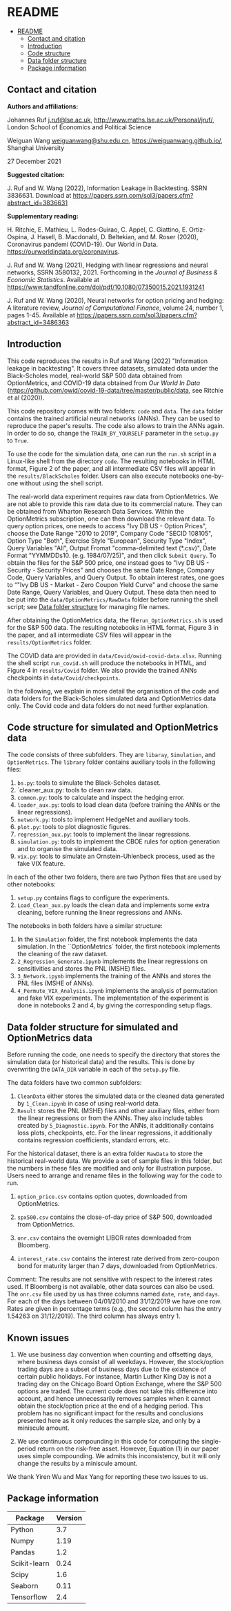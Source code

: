 # README	
- [README](#readme)
  - [Contact and citation](#contact-and-citation)
  - [Introduction](#introduction)
  - [Code structure](#code-structure)
  - [Data folder structure](#data-folder-structure)
  - [Package information](#package-information)


## Contact and citation

**Authors and affiliations:**

Johannes Ruf [j.ruf@lse.ac.uk](), http://www.maths.lse.ac.uk/Personal/jruf/, London School of Economics and Political Science

Weiguan Wang [weiguanwang@shu.edu.cn](), https://weiguanwang.github.io/, Shanghai University

27 December 2021

**Suggested citation:**

J. Ruf and W. Wang (2022), Information Leakage in Backtesting. SSRN 3836631. Download at https://papers.ssrn.com/sol3/papers.cfm?abstract_id=3836631

**Supplementary reading:**

H. Ritchie, E. Mathieu, L. Rodes-Guirao, C. Appel, C. Giattino, E. Ortiz-Ospina, J. Hasell, B. Macdonald, D. Beltekian, and M. Roser (2020), Coronavirus pandemi (COVID-19). Our World in Data. https://ourworldindata.org/coronavirus.

J. Ruf and W. Wang (2021), Hedging with linear regressions and neural networks, SSRN 3580132, 2021. Forthcoming in the *Journal of Business & Economic Statistics*. Available at https://www.tandfonline.com/doi/pdf/10.1080/07350015.2021.1931241
    

J. Ruf and W. Wang (2020), Neural networks for option pricing and hedging: A literature review, *Journal of Computational Finance*, volume 24, number 1, pages 1-45. Available at  https://papers.ssrn.com/sol3/papers.cfm?abstract_id=3486363

## Introduction

This code reproduces the results in Ruf and Wang (2022) "Information leakage in backtesting". It covers three datasets, simulated data under the Black-Scholes model, real-world S&P 500 data obtained from OptionMetrics, and COVID-19 data obtained from *Our World In Data* (https://github.com/owid/covid-19-data/tree/master/public/data, see Ritchie et al (2020)).

This code repository comes with two folders: `code` and `data`. The ``data`` folder contains the trained artificial neural networks (ANNs). They can be used to reproduce the paper's results. The code also allows to train the ANNs again. In order to do so, change the `TRAIN_BY_YOURSELF` parameter in the `setup.py` to `True`. 

To use the code for the simulation data, one can run the `run.sh`  script in a Linux-like shell from the directory `code`.  The resulting notebooks in HTML format, Figure 2 of the paper, and all intermediate CSV files will appear in the `results/BlackScholes` folder. Users can also execute notebooks one-by-one without using the shell script.

The real-world data experiment requires  raw data from OptionMetrics. We are not able to provide this raw data due to its commercial nature.  They can be obtained from Wharton Research Data Services. Within the OptionMetrics subscription, one can then download the relevant data. To query option prices, one needs to access "Ivy DB US - Option Prices", choose the Date Range "2010 to 2019", Company Code "SECID 108105", Option Type "Both", Exercise Style "European", Security Type "Index", Query Variables "All", Output Fromat "comma-delimited text (*.csv)", Date Format "YYMMDDs10. (e.g. 1984/07/25)", and then click `Submit Query`. To obtain the files for the S&P 500 price, one instead goes to "Ivy DB US - Security - Security Prices" and chooses the same Date Range, Company Code, Query Variables, and Query Output. To obtain interest rates, one goes to “"Ivy DB US - Market - Zero Coupon Yield Curve" and choose the same Date Range, Query Variables, and Query Output. These data then need to be put into the `data/OptionMetrics/RawData` folder before running the shell script; see [Data folder structure](#Data-folder-structure) for managing file names.

After obtaining the OptionMetrics data, the file`run_OptionMetrics.sh` is used for the S&P 500 data. The resulting notebooks in HTML format, Figure 3 in the paper, and all intermediate CSV files will appear in the `results/OptionMetrics` folder.

The COVID data are provided in `data/Covid/owid-covid-data.xlsx`. Running the shell script `run_covid.sh` will produce the notebooks in HTML, and Figure 4 in `results/Covid` folder. We also provide the trained ANNs checkpoints in `data/Covid/checkpoints`.

In the following, we explain in more detail the organisation of the code and data folders for the Black-Scholes simulated data and OptionMetrics data only. The Covid code and data folders do not need further explanation.

## Code structure for simulated and OptionMetrics data

The code consists of three subfolders. They are `libaray`, `Simulation`, and `OptionMetrics`. The `library` folder contains auxiliary tools in the following files:

1. `bs.py`:  tools to simulate the Black-Scholes dataset.
2. `cleaner_aux.py:  tools to clean raw data.
3. `common.py`:  tools to calculate and inspect the hedging error.
4. `loader_aux.py`:  tools to load clean data (before training the ANNs or the linear regressions).
5. `network.py`: tools to implement HedgeNet and auxiliary tools.
6. `plot.py`:  tools to plot diagnostic figures. 
7. `regression_aux.py`:  tools to implement the linear regressions.
8. `simulation.py`:  tools to implement the CBOE rules for option generation and to organise the simulated data.
9.  `vix.py`: tools to simulate an Ornstein-Uhlenbeck  process, used as the fake VIX feature.



In each of the other two folders, there are two Python files that are used by other notebooks:

1. `setup.py` contains flags to configure the experiments.
2.  `Load_Clean_aux.py` loads the clean data and implements some extra cleaning, before running the linear regressions and ANNs.

The notebooks in both folders have a similar structure:

1. In the ``Simulation`` folder, the first notebook implements the data simulation. In the ``OptionMetrics` folder, the first notebook implements the cleaning of the raw dataset. 
2. `2_Regression_Generate.ipynb` implements the linear regressions on sensitivities and stores the PNL (MSHE) files.
3. `3_Network.ipynb` implements the training of the ANNs and stores the PNL files (MSHE of ANNs).
4. `4_Permute_VIX_Analysis.ipynb` implements the analysis of permutation and fake VIX experiments. The implementation of the experiment is done in notebooks 2 and 4, by giving the corresponding setup flags. 

## Data folder structure for simulated and OptionMetrics data

Before running the code, one needs to specify the directory that stores the simulation data (or historical data) and the results. This is done by overwriting the `DATA_DIR` variable in each of the `setup.py` file. 

The data folders have two common subfolders:

1. `CleanData` either stores the simulated data or the cleaned data generated by `1_Clean.ipynb` in case of using real-world data.
2. `Result` stores the PNL (MSHE) files and other auxiliary files, either from the linear regressions or from the ANNs. They also include  tables created by `5_Diagnostic.ipynb`. For the ANNs, it additionally contains loss plots, checkpoints, etc. For the linear regressions, it additionally contains regression coefficients, standard errors, etc.

For the historical dataset, there is an extra folder `RawData` to store the historical real-world data. We provide a set of sample files in this folder, but the numbers in these files are modified and only for illustration purpose. Users need to arrange and rename files in the following way for the code to run.

1. `option_price.csv` contains option quotes, downloaded from OptionMetrics. 

2. `spx500.csv` contains the close-of-day price of S\&P 500, downloaded from OptionMetrics. 

3. `onr.csv` contains the overnight LIBOR rates downloaded from Bloomberg.

4. `interest_rate.csv` contains the interest rate derived from zero-coupon bond for maturity larger than 7 days, downloaded from OptionMetrics.

Comment: The results are not sensitive with respect to the interest rates used. If Bloomberg is not available, other data sources can also be used. The ``onr.csv`` file used by us has three columns named `date`, ``rate``, and `days`. For each of the days between 04/01/2010 and 31/12/2019 we have one row. Rates are given in percentage terms (e.g., the second column has the entry 1.54263 on 31/12/2019). The third column has always entry 1.

   

## Known issues

1. We use business day convention when counting and offsetting days, where business days consist of all weekdays. However, the stock/option trading days are a subset of  business days due to the existence of certain public holidays. For instance, Martin Luther King Day is not a trading day on the Chicago Board Option Exchange, where the S\&P 500 options are traded.  The current code does not take this difference into account, and hence unnecessarily removes samples when it cannot obtain the stock/option price at the end of a hedging period. This problem has no significant impact for the results and conclusions presented here as it only reduces the sample size, and only by a miniscule amount.

2. We use continuous compounding in this code for computing the single-period return on the risk-free asset. However, Equation (1) in our paper uses simple compounding. We admits this inconsistency, but it will only change the results by a miniscule amount. 

We thank Yiren Wu and Max Yang for reporting these two issues to us.

## Package information

| Package      | Version |
| ------------ | ------- |
| Python       | 3.7     |
| Numpy        | 1.19  |
| Pandas       | 1.2 |
| Scikit-learn | 0.24  |
| Scipy        | 1.6   |
| Seaborn      | 0.11    |
| Tensorflow   | 2.4     |

